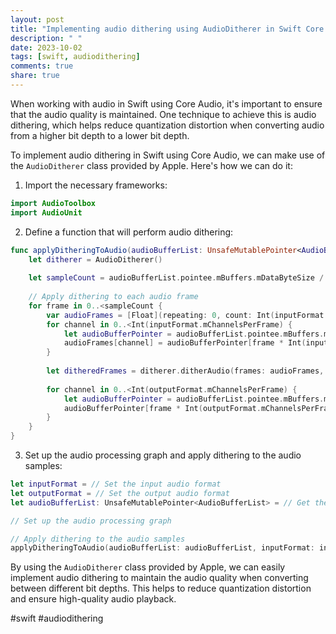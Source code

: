 ```yaml
---
layout: post
title: "Implementing audio dithering using AudioDitherer in Swift Core Audio"
description: " "
date: 2023-10-02
tags: [swift, audiodithering]
comments: true
share: true
---
```


When working with audio in Swift using Core Audio, it's important to ensure that the audio quality is maintained. One technique to achieve this is audio dithering, which helps reduce quantization distortion when converting audio from a higher bit depth to a lower bit depth.

To implement audio dithering in Swift using Core Audio, we can make use of the `AudioDitherer` class provided by Apple. Here's how we can do it:

1. Import the necessary frameworks:
```swift
import AudioToolbox
import AudioUnit
```

2. Define a function that will perform audio dithering:
```swift
func applyDitheringToAudio(audioBufferList: UnsafeMutablePointer<AudioBufferList>, inputFormat: AudioStreamBasicDescription, outputFormat: AudioStreamBasicDescription) {
    let ditherer = AudioDitherer()
    
    let sampleCount = audioBufferList.pointee.mBuffers.mDataByteSize / Int(inputFormat.mBytesPerFrame)
    
    // Apply dithering to each audio frame
    for frame in 0..<sampleCount {
        var audioFrames = [Float](repeating: 0, count: Int(inputFormat.mChannelsPerFrame))
        for channel in 0..<Int(inputFormat.mChannelsPerFrame) {
            let audioBufferPointer = audioBufferList.pointee.mBuffers.mData!.bindMemory(to: Float.self, capacity: sampleCount)
            audioFrames[channel] = audioBufferPointer[frame * Int(inputFormat.mChannelsPerFrame) + channel]
        }
        
        let ditheredFrames = ditherer.ditherAudio(frames: audioFrames, from: inputFormat.mBitsPerChannel, to: outputFormat.mBitsPerChannel)
        
        for channel in 0..<Int(outputFormat.mChannelsPerFrame) {
            let audioBufferPointer = audioBufferList.pointee.mBuffers.mData!.bindMemory(to: Float.self, capacity: sampleCount)
            audioBufferPointer[frame * Int(outputFormat.mChannelsPerFrame) + channel] = ditheredFrames[channel]
        }
    }
}
```

3. Set up the audio processing graph and apply dithering to the audio samples:
```swift
let inputFormat = // Set the input audio format
let outputFormat = // Set the output audio format
let audioBufferList: UnsafeMutablePointer<AudioBufferList> = // Get the audio buffer list containing the audio samples

// Set up the audio processing graph

// Apply dithering to the audio samples
applyDitheringToAudio(audioBufferList: audioBufferList, inputFormat: inputFormat, outputFormat: outputFormat)
```

By using the `AudioDitherer` class provided by Apple, we can easily implement audio dithering to maintain the audio quality when converting between different bit depths. This helps to reduce quantization distortion and ensure high-quality audio playback.

#swift #audiodithering